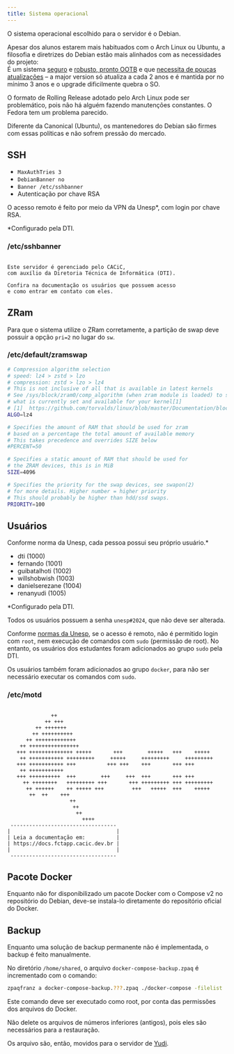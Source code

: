 ```yaml
---
title: Sistema operacional
---
```


O sistema operacional escolhido para o servidor é o Debian.

Apesar dos alunos estarem mais habituados com o Arch Linux ou Ubuntu, a filosofia e diretrizes do Debian estão mais alinhados com as necessidades do projeto:  
É um sistema [seguro](https://wiki.debian.org/WhyDebian#Security_and_Reliability) e [robusto, pronto OOTB](https://wiki.debian.org/DontBreakDebian) e que [necessita de poucas atualizações](https://www.debian.org/releases/) – a major version só atualiza a cada 2 anos e é mantida por no mínimo 3 anos e o upgrade dificilmente quebra o SO.

O formato de Rolling Release adotado pelo Arch Linux pode ser problemático, pois não há alguém fazendo manutenções constantes. O Fedora tem um problema parecido.

Diferente da Canonical (Ubuntu), os mantenedores do Debian são firmes com essas políticas e não sofrem pressão do mercado.

## SSH

- `MaxAuthTries 3`
- `DebianBanner no`
- `Banner /etc/sshbanner`
- Autenticação por chave RSA

O acesso remoto é feito por meio da VPN da Unesp\*, com login por chave RSA.

\*Configurado pela DTI.

### /etc/sshbanner

```

Este servidor é gerenciado pelo CACiC,
com auxílio da Diretoria Técnica de Informática (DTI).

Confira na documentação os usuários que possuem acesso
e como entrar em contato com eles.

```

## ZRam

Para que o sistema utilize o ZRam corretamente, a partição de swap deve possuir a opção `pri=2` no lugar do `sw`.

### /etc/default/zramswap

```bash
# Compression algorithm selection
# speed: lz4 > zstd > lzo
# compression: zstd > lzo > lz4
# This is not inclusive of all that is available in latest kernels
# See /sys/block/zram0/comp_algorithm (when zram module is loaded) to see
# what is currently set and available for your kernel[1]
# [1]  https://github.com/torvalds/linux/blob/master/Documentation/blockdev/zram.txt#L86
ALGO=lz4

# Specifies the amount of RAM that should be used for zram
# based on a percentage the total amount of available memory
# This takes precedence and overrides SIZE below
#PERCENT=50

# Specifies a static amount of RAM that should be used for
# the ZRAM devices, this is in MiB
SIZE=4096

# Specifies the priority for the swap devices, see swapon(2)
# for more details. Higher number = higher priority
# This should probably be higher than hdd/ssd swaps.
PRIORITY=100
```

## Usuários

Conforme norma da Unesp, cada pessoa possui seu próprio usuário.\*

- dti (1000)
- fernando (1001)
- guibatalhoti (1002)
- willshobwish (1003)
- danielserezane (1004)
- renanyudi (1005)

\*Configurado pela DTI.

Todos os usuários possuem a senha `unesp#2024`, que não deve ser alterada.

Conforme [normas da Unesp](https://www2.unesp.br/portal#!/ai/regulamentos-e-normas16359/), se o acesso é remoto, não é permitido login com `root`, nem execução de comandos com `sudo` (permissão de root). No entanto, os usuários dos estudantes foram adicionados ao grupo `sudo` pela DTI.

Os usuários também foram adicionados ao grupo `docker`, para não ser necessário executar os comandos com `sudo`.

### /etc/motd

```

              ++
            ++ +++
         ++ +++++++
        ++ ++++++++++
      ++ +++++++++++++
    ++ ++++++++++++++++
   +++ ++++++++++++++ +++++       +++        +++++   +++    +++++
    ++ +++++++++++ +++++++++     +++++     +++++++++     +++++++++
   +++ +++++++++++ +++          +++ +++    +++       +++ +++
    ++ +++++++++++
   +++ ++++++++++  +++        +++     +++  +++       +++ +++
     ++ ++++++++   +++++++++ +++       +++ +++++++++ +++ +++++++++
      ++ ++++++    ++ +++++ +++         +++   +++++  +++    +++++
       ++  ++    +++
                    ++
                     ++
                      ++
                        ++++
 ----------------------------------
|                                  |
| Leia a documentação em:          |
| https://docs.fctapp.cacic.dev.br |
|                                  |
 ----------------------------------
```

## Pacote Docker

Enquanto não for disponibilizado um pacote Docker com o Compose v2 no repositório do Debian, deve-se instala-lo diretamente do repositório oficial do Docker.

## Backup

Enquanto uma solução de backup permanente não é implementada, o backup é feito manualmente.

No diretório `/home/shared`, o arquivo `docker-compose-backup.zpaq` é incrementado com o comando:

```bash
zpaqfranz a docker-compose-backup.???.zpaq ./docker-compose -filelist
```

Este comando deve ser executado como root, por conta das permissões dos arquivos do Docker.

Não delete os arquivos de números inferiores (antigos), pois eles são necessários para a restauração.

Os arquivo são, então, movidos para o servidor de [Yudi](https://github.com/Yudi).
